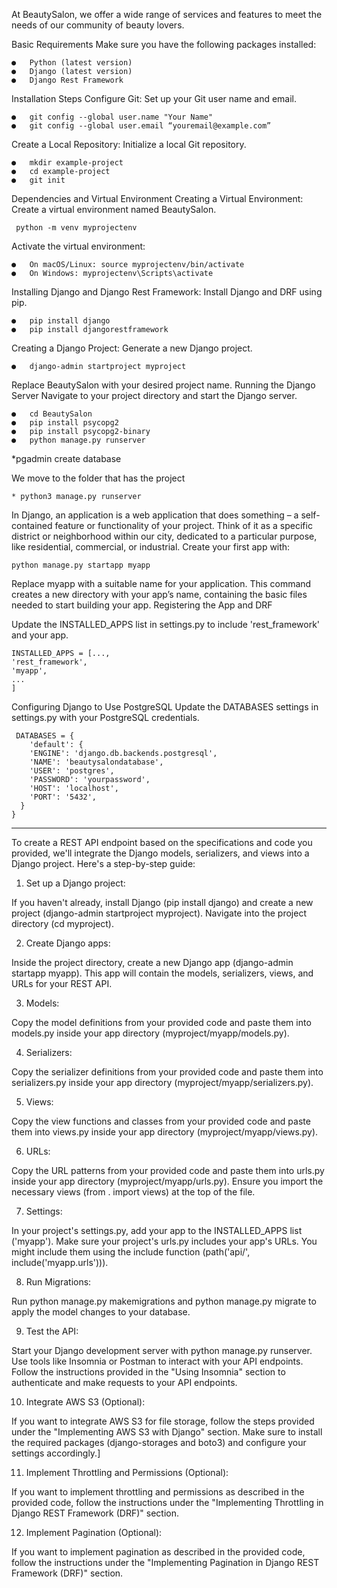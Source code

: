 At BeautySalon, we offer a wide range of services and features to meet the needs of our community of beauty lovers.

Basic Requirements
Make sure you have the following packages installed:

    ●	Python (latest version)
    ●	Django (latest version)
    ●	Django Rest Framework

Installation Steps
Configure Git: Set up your Git user name and email.

    ●	git config --global user.name "Your Name"
    ●	git config --global user.email “youremail@example.com”
    
Create a Local Repository: Initialize a local Git repository.

    ●	mkdir example-project
    ●	cd example-project
    ●	git init
    
Dependencies and Virtual Environment
Creating a Virtual Environment: Create a virtual environment named BeautySalon.

     python -m venv myprojectenv
     
Activate the virtual environment:

    ●	On macOS/Linux: source myprojectenv/bin/activate
    ●	On Windows: myprojectenv\Scripts\activate
    
Installing Django and Django Rest Framework: Install Django and DRF using pip.

    ●	pip install django
    ●	pip install djangorestframework
    
Creating a Django Project: Generate a new Django project.

    ●	django-admin startproject myproject
    
Replace BeautySalon with your desired project name. Running the Django Server
Navigate to your project directory and start the Django server.

    ●	cd BeautySalon
    ●	pip install psycopg2
    ●	pip install psycopg2-binary
    ●	python manage.py runserver
    
*pgadmin create database

We move to the folder that has the project

    * python3 manage.py runserver
    
In Django, an application is a web application that does something – a self-contained feature or functionality of your project. Think of it as a specific district or neighborhood within our city, dedicated to a particular purpose, like residential, commercial, or industrial. Create your first app with:

    python manage.py startapp myapp
    
Replace myapp with a suitable name for your application. This command creates a new directory with your app’s name, containing the basic files needed to start building your app.
Registering the App and DRF

Update the INSTALLED_APPS list in settings.py to include 'rest_framework' and your app.

    INSTALLED_APPS = [...,
    'rest_framework',
    'myapp',
    ...
    ]
    
Configuring Django to Use PostgreSQL
Update the DATABASES settings in settings.py with your PostgreSQL credentials.

     DATABASES = {
        'default': {
        'ENGINE': 'django.db.backends.postgresql',
        'NAME': 'beautysalondatabase',
        'USER': 'postgres',
        'PASSWORD': 'yourpassword',
        'HOST': 'localhost',
        'PORT': '5432',
      }
    }
__________________________________________________________________________________________________________________

To create a REST API endpoint based on the specifications and code you provided, we'll integrate the Django models, serializers, and views into a Django project. Here's a step-by-step guide:

1. Set up a Django project:

If you haven't already, install Django (pip install django) and create a new project 
(django-admin startproject myproject).
Navigate into the project directory (cd myproject).

2. Create Django apps:

Inside the project directory, create a new Django app (django-admin startapp myapp).
This app will contain the models, serializers, views, and URLs for your REST API.

3. Models:

Copy the model definitions from your provided code and paste them into models.py inside 
your app directory (myproject/myapp/models.py).

4. Serializers:

Copy the serializer definitions from your provided code and paste them into 
serializers.py inside your app directory (myproject/myapp/serializers.py).

5. Views:

Copy the view functions and classes from your provided code and paste them into 
views.py inside your app directory (myproject/myapp/views.py).

6. URLs:

Copy the URL patterns from your provided code and paste them into urls.py inside your 
app directory (myproject/myapp/urls.py).
Ensure you import the necessary views (from . import views) at the top of the file.

7. Settings:

In your project's settings.py, add your app to the INSTALLED_APPS list ('myapp').
Make sure your project's urls.py includes your app's URLs. You might include them using 
the include function (path('api/', include('myapp.urls'))).

8. Run Migrations:

Run python manage.py makemigrations and python manage.py migrate to apply the 
model changes to your database.

9. Test the API:

Start your Django development server with python manage.py runserver.
Use tools like Insomnia or Postman to interact with your API endpoints.
Follow the instructions provided in the "Using Insomnia" section to authenticate and make 
requests to your API endpoints.

10. Integrate AWS S3 (Optional):

If you want to integrate AWS S3 for file storage, follow the steps provided under the "Implementing AWS S3 with Django" section.
Make sure to install the required packages (django-storages and boto3) and configure your settings accordingly.]

11. Implement Throttling and Permissions (Optional):

If you want to implement throttling and permissions as described in the provided code, follow the instructions under the 
"Implementing Throttling in Django REST Framework (DRF)" section.

12. Implement Pagination (Optional):

If you want to implement pagination as described in the provided code, follow the instructions 
under the "Implementing Pagination in Django REST Framework (DRF)" section.
